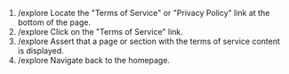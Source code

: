 1. /explore Locate the "Terms of Service" or "Privacy Policy" link at the bottom of the page.
2. /explore Click on the "Terms of Service" link.
3. /explore Assert that a page or section with the terms of service content is displayed.
4. /explore Navigate back to the homepage.